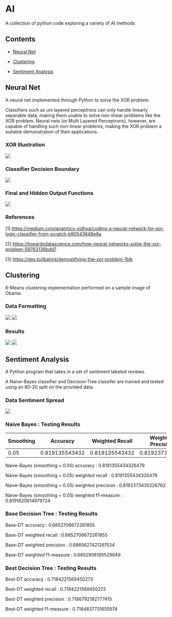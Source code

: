 # AI
A collection of python code exploring a variety of AI methods

## Contents 

- [Neural Net](#neural-net)

- [Clustering](#clustering)

- [Sentiment Analysis](#sentiment-analysis)


## Neural Net
A neural net implemented through Python to solve the XOR problem.

Classifiers such as uni layered perceptrons can only handle linearly separable data, making them unable to solve non-linear problems like the XOR problem. Neural nets (or Multi Layered Perceptrons), however, are capable of handling such non-linear problems, making the XOR problem a suitable demonstration of their applications.


### XOR Illustration

![](Images/XOR.png)


### Classifier Decision Boundary

![](Images/DecisionBoundary.png)


### Final and Hidden Output Functions

![](Images/OutputFunctions.png)





### References
  [1] https://medium.com/analytics-vidhya/coding-a-neural-network-for-xor-logic-classifier-from-scratch-b90543648e8a
  
  [2] https://towardsdatascience.com/how-neural-networks-solve-the-xor-problem-59763136bdd7
  
  [3] https://dev.to/jbahire/demystifying-the-xor-problem-1blk

## Clustering 

K-Means clustering implementation performed on a sample image of Obama.


### Data Formatting

![](Images/ClusteringDataFormatting.png)
![](Images/ObamaOriginal.png)



### Results

![](Images/ClusteringResults.png)
![](Images/ObamaClustered.png)



## Sentiment Analysis

A Python program that takes in a set of sentiment labeled reviews.

A Naive-Bayes classifier and Decision-Tree classifer are trained and tested using an 80-20 split on the provided data.

### Data Sentiment Spread

![](Images/CountOfSentimentType.png)


### Naive Bayes : Testing Results

| Smoothing |    Accuracy   | Weighted Recall |  Weighted Precision | Weighted F1-Measure |
|-----------| ------------- | -------------   | --------------------| --------------------|
|   0.05    | 0.819135543432|  0.819135543432 |    0.819237343523   |    0.819162061498   |

Naive-Bayes (smoothing = 0.05) accuracy :  0.8191355434326479

Naive-Bayes (smoothing = 0.05) weighted recall :  0.8191355434326479

Naive-Bayes (smoothing = 0.05) weighted precision :  0.8192373435226762

Naive-Bayes (smoothing = 0.05) weighted f1-measure :  0.8191620614979724

### Base Decision Tree : Testing Results

Base-DT accuracy :  0.6852706672261855

Base-DT weighted recall :  0.6852706672261855

Base-DT weighted precision :  0.6865627421261534

Base-DT weighted f1-measure :  0.6852906195529649

### Best Decision Tree : Testing Results

Best-DT accuracy :  0.7184221569450273

Best-DT weighted recall :  0.7184221569450273

Best-DT weighted precision :  0.7186792192777415

Best-DT weighted f1-measure :  0.7184837731655974
